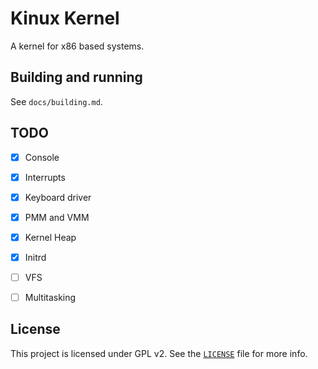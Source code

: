 # Kinux Kernel
A kernel for x86 based systems.

## Building and running
See `docs/building.md`.

## TODO
- [x] Console
- [x] Interrupts
- [x] Keyboard driver
- [x] PMM and VMM
- [x] Kernel Heap
- [x] Initrd
- [ ] VFS
- [ ] Multitasking


## License
This project is licensed under GPL v2. See the [`LICENSE`](LICENSE) file for more info.
